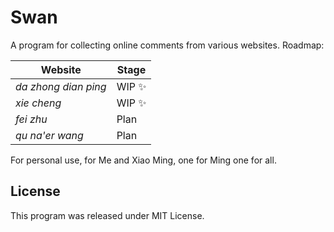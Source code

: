 # Swan

A program for collecting online comments from various websites. Roadmap:

|Website|Stage|
|-------|------|
|_da zhong dian ping_| WIP ✨ |
|_xie cheng_ | WIP ✨ |
|_fei zhu_   | Plan |
|_qu na'er wang_ | Plan |

For personal use, for Me and Xiao Ming, one for Ming one for all.

## License

This program was released under MIT License.
